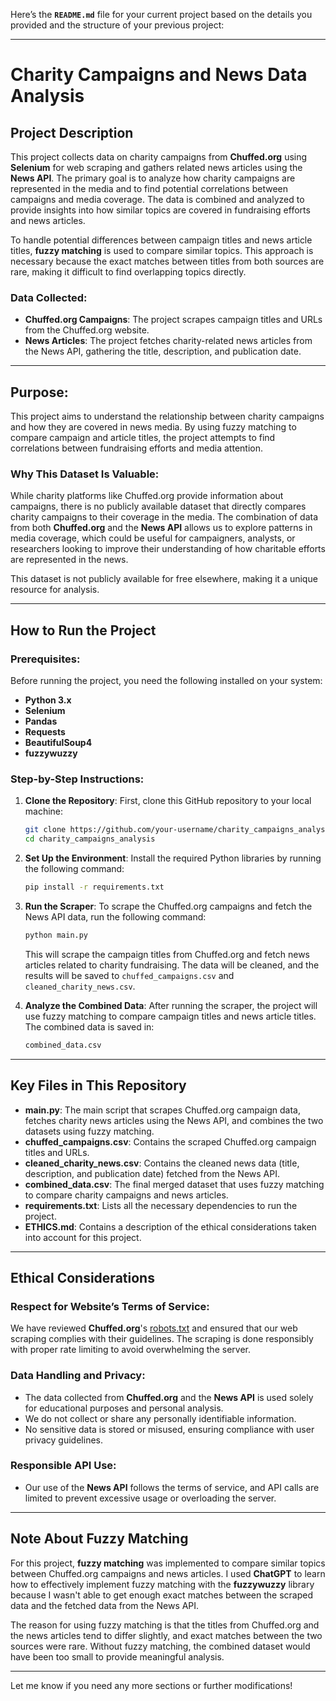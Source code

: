 Here’s the **`README.md`** file for your current project based on the details you provided and the structure of your previous project:

---

# Charity Campaigns and News Data Analysis

## Project Description

This project collects data on charity campaigns from **Chuffed.org** using **Selenium** for web scraping and gathers related news articles using the **News API**. The primary goal is to analyze how charity campaigns are represented in the media and to find potential correlations between campaigns and media coverage. The data is combined and analyzed to provide insights into how similar topics are covered in fundraising efforts and news articles.

To handle potential differences between campaign titles and news article titles, **fuzzy matching** is used to compare similar topics. This approach is necessary because the exact matches between titles from both sources are rare, making it difficult to find overlapping topics directly.

### Data Collected:
- **Chuffed.org Campaigns**: The project scrapes campaign titles and URLs from the Chuffed.org website.
- **News Articles**: The project fetches charity-related news articles from the News API, gathering the title, description, and publication date.

---

## Purpose:
This project aims to understand the relationship between charity campaigns and how they are covered in news media. By using fuzzy matching to compare campaign and article titles, the project attempts to find correlations between fundraising efforts and media attention.

### Why This Dataset Is Valuable:
While charity platforms like Chuffed.org provide information about campaigns, there is no publicly available dataset that directly compares charity campaigns to their coverage in the media. The combination of data from both **Chuffed.org** and the **News API** allows us to explore patterns in media coverage, which could be useful for campaigners, analysts, or researchers looking to improve their understanding of how charitable efforts are represented in the news.

This dataset is not publicly available for free elsewhere, making it a unique resource for analysis.

---

## How to Run the Project

### Prerequisites:
Before running the project, you need the following installed on your system:
- **Python 3.x**
- **Selenium**
- **Pandas**
- **Requests**
- **BeautifulSoup4**
- **fuzzywuzzy**

### Step-by-Step Instructions:

1. **Clone the Repository**:
   First, clone this GitHub repository to your local machine:
   ```bash
   git clone https://github.com/your-username/charity_campaigns_analysis.git
   cd charity_campaigns_analysis
   ```

2. **Set Up the Environment**:
   Install the required Python libraries by running the following command:
   ```bash
   pip install -r requirements.txt
   ```

3. **Run the Scraper**:
   To scrape the Chuffed.org campaigns and fetch the News API data, run the following command:
   ```bash
   python main.py
   ```

   This will scrape the campaign titles from Chuffed.org and fetch news articles related to charity fundraising. The data will be cleaned, and the results will be saved to `chuffed_campaigns.csv` and `cleaned_charity_news.csv`.

4. **Analyze the Combined Data**:
   After running the scraper, the project will use fuzzy matching to compare campaign titles and news article titles. The combined data is saved in:
   ```bash
   combined_data.csv
   ```

---

## Key Files in This Repository

- **main.py**: The main script that scrapes Chuffed.org campaign data, fetches charity news articles using the News API, and combines the two datasets using fuzzy matching.
- **chuffed_campaigns.csv**: Contains the scraped Chuffed.org campaign titles and URLs.
- **cleaned_charity_news.csv**: Contains the cleaned news data (title, description, and publication date) fetched from the News API.
- **combined_data.csv**: The final merged dataset that uses fuzzy matching to compare charity campaigns and news articles.
- **requirements.txt**: Lists all the necessary dependencies to run the project.
- **ETHICS.md**: Contains a description of the ethical considerations taken into account for this project.

---

## Ethical Considerations

### Respect for Website’s Terms of Service:
We have reviewed **Chuffed.org**'s [robots.txt](https://chuffed.org/robots.txt) and ensured that our web scraping complies with their guidelines. The scraping is done responsibly with proper rate limiting to avoid overwhelming the server.

### Data Handling and Privacy:
- The data collected from **Chuffed.org** and the **News API** is used solely for educational purposes and personal analysis.
- We do not collect or share any personally identifiable information.
- No sensitive data is stored or misused, ensuring compliance with user privacy guidelines.

### Responsible API Use:
- Our use of the **News API** follows the terms of service, and API calls are limited to prevent excessive usage or overloading the server.

---

## Note About Fuzzy Matching

For this project, **fuzzy matching** was implemented to compare similar topics between Chuffed.org campaigns and news articles. I used **ChatGPT** to learn how to effectively implement fuzzy matching with the **fuzzywuzzy** library because I wasn't able to get enough exact matches between the scraped data and the fetched data from the News API.

The reason for using fuzzy matching is that the titles from Chuffed.org and the news articles tend to differ slightly, and exact matches between the two sources were rare. Without fuzzy matching, the combined dataset would have been too small to provide meaningful analysis.

---

Let me know if you need any more sections or further modifications!
